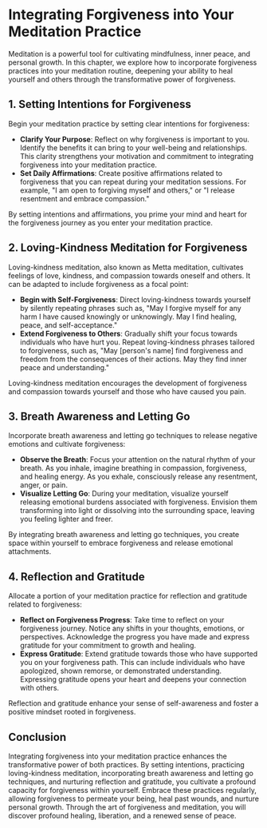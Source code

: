 Integrating Forgiveness into Your Meditation Practice
================================================================

Meditation is a powerful tool for cultivating mindfulness, inner peace, and personal growth. In this chapter, we explore how to incorporate forgiveness practices into your meditation routine, deepening your ability to heal yourself and others through the transformative power of forgiveness.

**1. Setting Intentions for Forgiveness**
-----------------------------------------

Begin your meditation practice by setting clear intentions for forgiveness:

* **Clarify Your Purpose**: Reflect on why forgiveness is important to you. Identify the benefits it can bring to your well-being and relationships. This clarity strengthens your motivation and commitment to integrating forgiveness into your meditation practice.
* **Set Daily Affirmations**: Create positive affirmations related to forgiveness that you can repeat during your meditation sessions. For example, "I am open to forgiving myself and others," or "I release resentment and embrace compassion."

By setting intentions and affirmations, you prime your mind and heart for the forgiveness journey as you enter your meditation practice.

**2. Loving-Kindness Meditation for Forgiveness**
-------------------------------------------------

Loving-kindness meditation, also known as Metta meditation, cultivates feelings of love, kindness, and compassion towards oneself and others. It can be adapted to include forgiveness as a focal point:

* **Begin with Self-Forgiveness**: Direct loving-kindness towards yourself by silently repeating phrases such as, "May I forgive myself for any harm I have caused knowingly or unknowingly. May I find healing, peace, and self-acceptance."
* **Extend Forgiveness to Others**: Gradually shift your focus towards individuals who have hurt you. Repeat loving-kindness phrases tailored to forgiveness, such as, "May \[person's name\] find forgiveness and freedom from the consequences of their actions. May they find inner peace and understanding."

Loving-kindness meditation encourages the development of forgiveness and compassion towards yourself and those who have caused you pain.

**3. Breath Awareness and Letting Go**
--------------------------------------

Incorporate breath awareness and letting go techniques to release negative emotions and cultivate forgiveness:

* **Observe the Breath**: Focus your attention on the natural rhythm of your breath. As you inhale, imagine breathing in compassion, forgiveness, and healing energy. As you exhale, consciously release any resentment, anger, or pain.
* **Visualize Letting Go**: During your meditation, visualize yourself releasing emotional burdens associated with forgiveness. Envision them transforming into light or dissolving into the surrounding space, leaving you feeling lighter and freer.

By integrating breath awareness and letting go techniques, you create space within yourself to embrace forgiveness and release emotional attachments.

**4. Reflection and Gratitude**
-------------------------------

Allocate a portion of your meditation practice for reflection and gratitude related to forgiveness:

* **Reflect on Forgiveness Progress**: Take time to reflect on your forgiveness journey. Notice any shifts in your thoughts, emotions, or perspectives. Acknowledge the progress you have made and express gratitude for your commitment to growth and healing.
* **Express Gratitude**: Extend gratitude towards those who have supported you on your forgiveness path. This can include individuals who have apologized, shown remorse, or demonstrated understanding. Expressing gratitude opens your heart and deepens your connection with others.

Reflection and gratitude enhance your sense of self-awareness and foster a positive mindset rooted in forgiveness.

**Conclusion**
--------------

Integrating forgiveness into your meditation practice enhances the transformative power of both practices. By setting intentions, practicing loving-kindness meditation, incorporating breath awareness and letting go techniques, and nurturing reflection and gratitude, you cultivate a profound capacity for forgiveness within yourself. Embrace these practices regularly, allowing forgiveness to permeate your being, heal past wounds, and nurture personal growth. Through the art of forgiveness and meditation, you will discover profound healing, liberation, and a renewed sense of peace.
